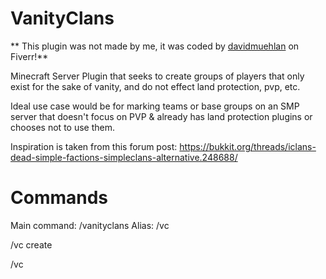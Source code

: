 # VanityClans

** This plugin was not made by me, it was coded by [davidmuehlan](https://www.fiverr.com/davidmuehlan) on Fiverr!**

Minecraft Server Plugin that seeks to create groups of players that only exist for the sake of vanity, and do not effect land protection, pvp, etc.

Ideal use case would be for marking teams or base groups on an SMP server that doesn't focus on PVP & already has land protection plugins or chooses not to use them.

Inspiration is taken from this forum post:
https://bukkit.org/threads/iclans-dead-simple-factions-simpleclans-alternative.248688/


# Commands
Main command: /vanityclans
Alias: /vc


/vc create 

/vc 